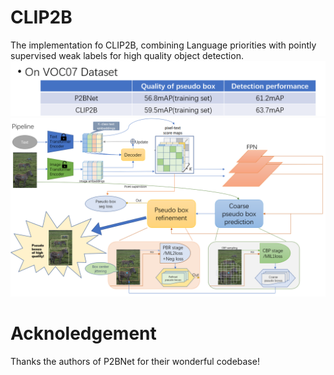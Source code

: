 # CLIP2B
The implementation fo CLIP2B, combining Language priorities with pointly supervised weak labels for high quality object detection.
![image](https://github.com/Colezwhy/CLIP2B/blob/main/RES.png)
![image](https://github.com/Colezwhy/CLIP2B/blob/main/ppl.png)

# Acknoledgement
Thanks the authors of P2BNet for their wonderful codebase! 
